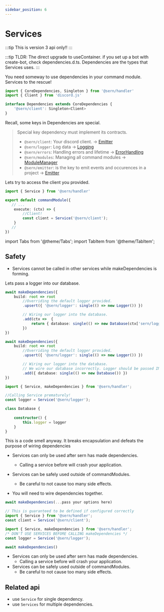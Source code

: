 ```yaml
---
sidebar_position: 6
---
```


# Services

:::tip
This is version 3 api only!!
:::


:::tip
TLDR: The direct upgrade to useContainer. if you set up a bot with create-bot, check dependencies.d.ts. 
Dependencies are the types that Services uses.
:::

You need someway to use dependencies in your command module. Services to the rescue!
```ts title="src/dependencies.d.ts"
import { CoreDependencies, Singleton } from '@sern/handler'
import { Client } from 'discord.js'

interface Dependencies extends CoreDependencies { 
    '@sern/client': Singleton<Client>
}

```
Recall, some keys in Dependencies are special. 

> Special key dependency must implement its contracts.
>  - `@sern/client`: Your discord client. -> [Emitter](../../api/interfaces/Emitter)
>  - `@sern/logger`: Log data -> [Logging](../../api/interfaces/Logging) 
>  - `@sern/errors`: Handling errors and lifetime -> [ErrorHandling](../../api/interfaces/ErrorHandling)
>  - `@sern/modules`: Managing all command modules -> [ModuleManager](../../api/interfaces/ModuleManager)
>  - `@sern/emitter`: is the key to emit events and occurences in a project -> [Emitter](../../api/interfaces/Emitter)


Lets try to access the client you provided.

```ts title="src/commands/ping.ts"
import { Service } from '@sern/handler'

export default commandModule({ 
   // ...
    execute: (ctx) => {
        //Client!
        const client = Service('@sern/client');
    }
   // 
})
```


import Tabs from '@theme/Tabs';
import TabItem from '@theme/TabItem';


## Safety
- Services cannot be called in other services while makeDependencies is forming.

<Tabs>

<TabItem value="good" label="A good example">

Lets pass a logger into our database.
```ts title="index.ts" showLineNumbers
await makeDependencies({ 
    build: root => root
        //Overriding the default logger provided.
        .upsert({ '@sern/logger': single(() => new Logger()) })

        // Wiring our logger into the database.
        .add(ctx =>  {
            return { database: single(() => new Database(ctx['sern/logger']))) }
        })
})
```
</TabItem>

<TabItem value="bad" label="Don't do this">

```ts title="index.ts" showLineNumbers
await makeDependencies({ 
    build: root => root
        //Overriding the default logger provided.
        .upsert({ '@sern/logger': single(() => new Logger()) })

        // Wiring our logger into the database.
        // We wire our database incorrectly. Logger should be passed INTO the constructor
        .add({ database: single(() => new Database()) })
})
```

```ts title="index.ts" showLineNumbers
import { Service, makeDependencies } from '@sern/handler';

//Calling Service prematurely!
const logger = Service('@sern/logger');

class Database {
    
    constructor() {
        this.logger = logger
    }
}
```
This is a code smell anyway. It breaks encapsulation and defeats the purpose of wiring dependencies
</TabItem>
</Tabs>

- Services can only be used after sern has made dependencies. 
    - Calling a service before will crash your application. 
- Services can be safely used outside of commandModules. 
    - Be careful to not cause too many side effects.



- You will need to wire dependencies together.

<Tabs>
<TabItem value="good" label="A good example">

```ts title="index.ts" showLineNumbers
await makeDependencies(...pass your options here)
```
```ts title="commands/ping.ts" showLineNumbers
// This is guaranteed to be defined if configured correctly
import { Service } from '@sern/handler';
const client = Service('@sern/client');
```

</TabItem>

<TabItem value="bad" label="Don't do this">

```ts title="index.ts" showLineNumbers
import { Service, makeDependencies } from '@sern/handler';
/* DON'T USE SERVICES BEFORE CALLING makeDependencies */
const logger = Service('@sern/logger');

await makeDependencies()
```

</TabItem>

</Tabs>

- Services can only be used after sern has made dependencies. 
    - Calling a service before will crash your application. 
- Services can be safely used outside of commandModules. 
    - Be careful to not cause too many side effects.


## Related api
- use `Service` for single dependency.
- use `Services` for multiple dependencies.



